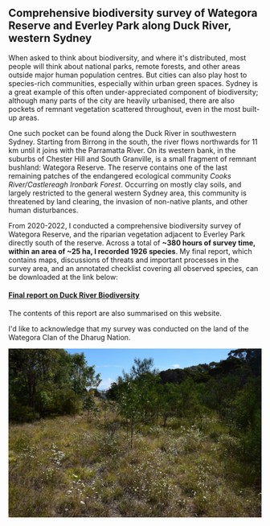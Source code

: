 ## **Comprehensive biodiversity survey of Wategora Reserve and Everley Park along Duck River, western Sydney**

When asked to think about biodiversity, and where it's distributed, most people will think about national parks, remote forests, and other areas outside major human population centres. But cities can also play host to species-rich communities, especially within urban green spaces. Sydney is a great example of this often under-appreciated component of biodiversity; although many parts of the city are heavily urbanised, there are also pockets of remnant vegetation scattered throughout, even in the most built-up areas. 

One such pocket can be found along the Duck River in southwestern Sydney. Starting from Birrong in the south, the river flows northwards for 11 km until it joins with the Parramatta River. On its western bank, in the suburbs of Chester Hill and South Granville, is a small fragment of remnant bushland: Wategora Reserve. The reserve contains one of the last remaining patches of the endangered ecological community *Cooks River/Castlereagh Ironbark Forest*. Occurring on mostly clay soils, and largely restricted to the general western Sydney area, this community is threatened by land clearing, the invasion of non-native plants, and other human disturbances.

From 2020-2022, I conducted a comprehensive biodiversity survey of Wategora Reserve, and the riparian vegetation adjacent to Everley Park directly south of the reserve. Across a total of **~380 hours of survey time, within an area of ~25 ha, I recorded 1926 species**. My final report, which contains maps, discussions of threats and important processes in the survey area, and an annotated checklist covering all observed species, can be downloaded at the link below: 
#### [Final report on Duck River Biodiversity](duck_river_survey_v1.pdf)

The contents of this report are also summarised on this website.  

I'd like to acknowledge that my survey was conducted on the land of the Wategora Clan of the Dharug Nation.

![grassy](images/grassywoodland.jpg)